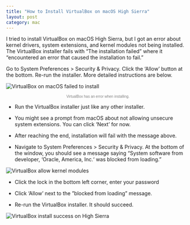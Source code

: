 ```yaml
---
title: "How to Install VirtualBox on macOS High Sierra"
layout: post
category: mac
---
```


I tried to install VirtualBox on macOS High Sierra, but I got an error about kernel drivers, system extensions, and kernel modules not being installed. The VirtualBox installer fails with “The installation failed” where it “encountered an error that caused the installation to fail.” 

Go to System Preferences > Security & Privacy. Click the ‘Allow’ button at the bottom. Re-run the installer. More detailed instructions are below.

![VirtualBox on macOS failed to install][failed]

<small style="display:block;text-align:center;color:gray;font-weight:100;font-size:10px;font-family:Helvetica;margin-top:2%;">VirtualBox has an error when installing.</small>

* Run the VirtualBox installer just like any other installer.

* You might see a prompt from macOS about not allowing unsecure system extensions. You can click ‘Next’ for now.

* After reaching the end, installation will fail with the message above.

* Navigate to System Preferences > Security & Privacy. At the bottom of the window, you should see a message saying “System software from developer, ‘Oracle, America, Inc.‘ was blocked from loading.”

![VirtualBox allow kernel modules][allow]

* Click the lock in the bottom left corner, enter your password

* Click ‘Allow’ next to the ”blocked from loading” message.

* Re-run the VirtualBox installer. It should succeed.

![VirtualBox install success on High Sierra][success]

[failed]: https://i.imgur.com/hGZ3ZF2.png
[allow]: https://i.imgur.com/IOBK5vg.png
[success]: https://i.imgur.com/pC3cs2i.png

